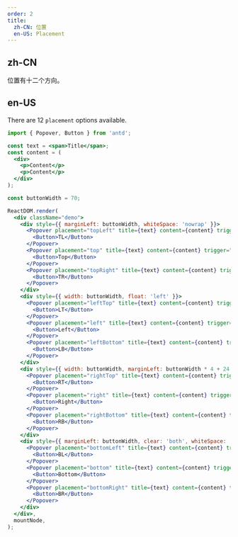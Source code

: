 ```yaml
---
order: 2
title:
  zh-CN: 位置
  en-US: Placement
---
```


## zh-CN

位置有十二个方向。

## en-US

There are 12 `placement` options available.

```jsx
import { Popover, Button } from 'antd';

const text = <span>Title</span>;
const content = (
  <div>
    <p>Content</p>
    <p>Content</p>
  </div>
);

const buttonWidth = 70;

ReactDOM.render(
  <div className="demo">
    <div style={{ marginLeft: buttonWidth, whiteSpace: 'nowrap' }}>
      <Popover placement="topLeft" title={text} content={content} trigger="click">
        <Button>TL</Button>
      </Popover>
      <Popover placement="top" title={text} content={content} trigger="click">
        <Button>Top</Button>
      </Popover>
      <Popover placement="topRight" title={text} content={content} trigger="click">
        <Button>TR</Button>
      </Popover>
    </div>
    <div style={{ width: buttonWidth, float: 'left' }}>
      <Popover placement="leftTop" title={text} content={content} trigger="click">
        <Button>LT</Button>
      </Popover>
      <Popover placement="left" title={text} content={content} trigger="click">
        <Button>Left</Button>
      </Popover>
      <Popover placement="leftBottom" title={text} content={content} trigger="click">
        <Button>LB</Button>
      </Popover>
    </div>
    <div style={{ width: buttonWidth, marginLeft: buttonWidth * 4 + 24 }}>
      <Popover placement="rightTop" title={text} content={content} trigger="click">
        <Button>RT</Button>
      </Popover>
      <Popover placement="right" title={text} content={content} trigger="click">
        <Button>Right</Button>
      </Popover>
      <Popover placement="rightBottom" title={text} content={content} trigger="click">
        <Button>RB</Button>
      </Popover>
    </div>
    <div style={{ marginLeft: buttonWidth, clear: 'both', whiteSpace: 'nowrap' }}>
      <Popover placement="bottomLeft" title={text} content={content} trigger="click">
        <Button>BL</Button>
      </Popover>
      <Popover placement="bottom" title={text} content={content} trigger="click">
        <Button>Bottom</Button>
      </Popover>
      <Popover placement="bottomRight" title={text} content={content} trigger="click">
        <Button>BR</Button>
      </Popover>
    </div>
  </div>,
  mountNode,
);
```

<style>
.code-box-demo .demo {
  overflow: auto;
}
.code-box-demo .ofs-btn {
  margin-right: 8px;
  margin-bottom: 8px;
}
.code-box-demo .ofs-btn-rtl {
  margin-right: 0;
  margin-left: 8px;
  margin-bottom: 8px;
}
#components-popover-demo-placement .ofs-btn {
  width: 70px;
  text-align: center;
  padding: 0;
}
</style>
